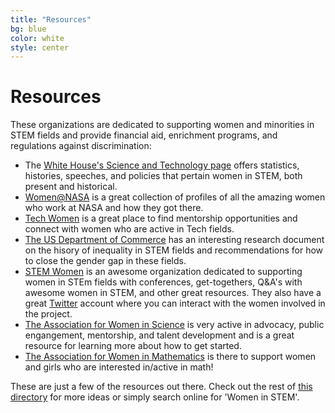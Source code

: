```yaml
---
title: "Resources"
bg: blue
color: white
style: center
---
```


# Resources

These organizations are dedicated to supporting women and minorities in STEM fields and provide financial aid, enrichment programs, and regulations against discrimination:

- The [White House's Science and Technology page](https://www.whitehouse.gov/administration/eop/ostp/women) offers statistics, histories, speeches, and policies that pertain women in STEM, both present and historical.
- [Women@NASA](http://women.nasa.gov/) is a great collection of profiles of all the amazing women who work at NASA and how they got there.
- [Tech Women](http://www.techwomen.org/) is a great place to find mentorship opportunities and connect with women who are active in Tech fields.
- [The US Department of Commerce](http://www.esa.doc.gov/sites/default/files/womeninstemagaptoinnovation8311.pdf) has an interesting research document on the hisory of inequality in STEM fields and recommendations for how to close the gender gap in these fields.
- [STEM Women](http://www.stemwomen.net/) is an awesome organization dedicated to supporting women in STEm fields with conferences, get-togethers, Q&A's with awesome women in STEM, and other great resources. They also have a great [Twitter](https://twitter.com/stemwomen) account where you can interact with the women involved in the project.
- [The Association for Women in Science](http://www.awis.org/) is very active in advocacy, public engangement, mentorship, and talent development and is a great resource for learning more about how to get started.
- [The Association for Women in Mathematics](https://sites.google.com/site/awmmath/home) is there to support women and girls who are interested in/active in math!

These are just a few of the resources out there. Check out the rest of [this directory](http://www.onlineuniversities.com/blog/2012/10/40-important-online-resources-women-stem/) for more ideas or simply search online for 'Women in STEM'. 
